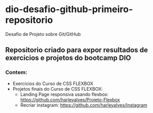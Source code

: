 # dio-desafio-github-primeiro-repositorio
Desafio de Projeto sobre Git/GitHub
## Repositorio criado para expor resultados de exercicios e projetos do bootcamp DIO
### Contem:
- Exercicios do Curso de CSS FLEXBOX
 - Projetos finais do Curso de CSS FLEXBOX:
   -  Landing Page responsiva usando flexbox: https://github.com/harleyalves/Projeto-Flexbox
   -  Recriar instagram: https://github.com/harleyalves/Instagram
